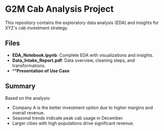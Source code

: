# G2M Cab Analysis Project
This repository contains the exploratory data analysis (EDA) and insights for XYZ's cab investment strategy.

## Files
- **EDA_Notebook.ipynb**: Complete EDA with visualizations and insights.
- **Data_Intake_Report.pdf**: Data overview, cleaning steps, and transformations.
- ****Presentation of Use Case**

## Summary
Based on the analysis:
- Company A is the better investment option due to higher margins and overall revenue.
- Seasonal trends indicate peak cab usage in December.
- Larger cities with high populations drive significant revenue.

